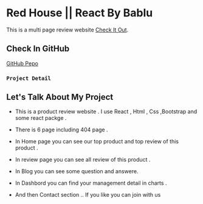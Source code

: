 # Red House || React By Bablu

This is a multi page review website  [Check It Out](https://red-house-react.netlify.app/).

## Check In GitHub

[GitHub Pepo](https://github.com/programming-hero-web-course-4/product-analysis-website-BabluMia) 



### `Project Detail`


Let's Talk About My Project
----------------------------

* This is a product review website . I use React , Html , Css ,Bootstrap and some react packge .

* There is 6 page including 404 page . 

* In Home page you can see our top product and top review of this product .

* In review page you can see all review of this product .

* In Blog you can see some question and answere.

* In Dashbord you can find your management detail in charts .

* And then Contact section .. If you like you can join with us

